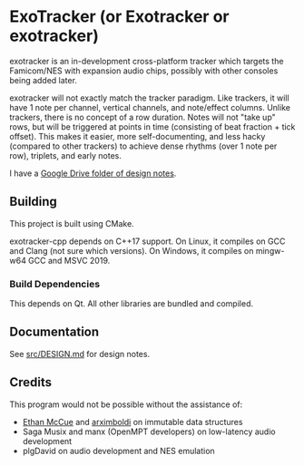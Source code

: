 # ExoTracker (or Exotracker or exotracker)

exotracker is an in-development cross-platform tracker which targets the Famicom/NES with expansion audio chips, possibly with other consoles being added later.

exotracker will not exactly match the tracker paradigm. Like trackers, it will have 1 note per channel, vertical channels, and note/effect columns. Unlike trackers, there is no concept of a row duration. Notes will not "take up" rows, but will be triggered at points in time (consisting of beat fraction + tick offset). This makes it easier, more self-documenting, and less hacky (compared to other trackers) to achieve dense rhythms (over 1 note per row), triplets, and early notes.

I have a [Google Drive folder of design notes](https://drive.google.com/drive/u/0/folders/15A1Td92HofO7KQ62QtuEDSmd4X1KKPAZ).

## Building

This project is built using CMake.

exotracker-cpp depends on C++17 support. On Linux, it compiles on GCC and Clang (not sure which versions). On Windows, it compiles on mingw-w64 GCC and MSVC 2019.

### Build Dependencies

This depends on Qt. All other libraries are bundled and compiled.

## Documentation

See [src/DESIGN.md](src/DESIGN.md) for design notes.

## Credits

This program would not be possible without the assistance of:

- [Ethan McCue](https://github.com/bowbahdoe) and [arximboldi](https://github.com/arximboldi) on immutable data structures
- Saga Musix and manx (OpenMPT developers) on low-latency audio development
- plgDavid on audio development and NES emulation
